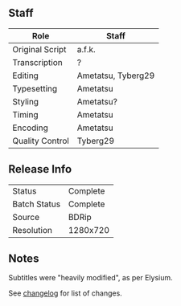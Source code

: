 ## Staff

| Role              | Staff                               |
|-------------------|-------------------------------------|
| Original Script   | a.f.k.                              |
| Transcription     | ?                                   |
| Editing           | Ametatsu, Tyberg29                  |
| Typesetting       | Ametatsu                            |
| Styling           | Ametatsu?                           |
| Timing            | Ametatsu                            |
| Encoding          | Ametatsu                            |
| Quality Control   | Tyberg29                            |


## Release Info

|              |           |
|--------------|-----------|
| Status       | Complete  |
| Batch Status | Complete  |
| Source       | BDRip     |
| Resolution   | 1280x720  |

## Notes
Subtitles were "heavily modified", as per Elysium.

See [changelog](./[Elysium]Lucky.Star.Changelog.txt) for list of changes.

